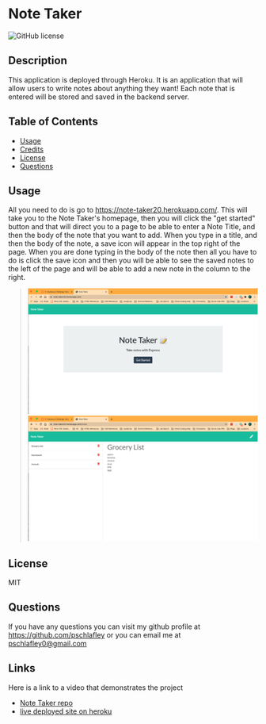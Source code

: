   # Note Taker

  ![GitHub license](https://img.shields.io/badge/license-MIT-orange.svg)
  
  ## Description
  This application is deployed through Heroku. It is an application that will allow users to write notes about anything they want! Each note that is entered will be stored and saved in the backend server. 

  ## Table of Contents

  * [Usage](#usage)
  * [Credits](#credits)
  * [License](#license)
  * [Questions](#questions)
  
  
  ## Usage
  All you need to do is go to <https://note-taker20.herokuapp.com/>. This will take you to the Note Taker's homepage, then you will click the "get started" button and that will direct you to a page to be able to enter a Note Title, and then the body of the note that you want to add. When you type in a title, and then the body of the note, a save icon will appear in the top right of the page. When you are done typing in the body of the note then all you have to do is click the save icon and then you will be able to see the saved notes to the left of the page and will be able to add a new note in the column to the right. 
  
  >![home page](./images/NT-Home.png)  
  ![notes page](./images/notes-page.png)  
  
  ## License
  MIT  

  ## Questions
  If you have any questions you can visit my github profile at <https://github.com/pschlafley>
  or you can email me at <pschlafley0@gmail.com>

  ## Links
  Here is a link to a video that demonstrates the project 
  * [Note Taker repo](https://github.com/pschlafley/Note-Taker)
  * [live deployed site on heroku](https://note-taker20.herokuapp.com/)
